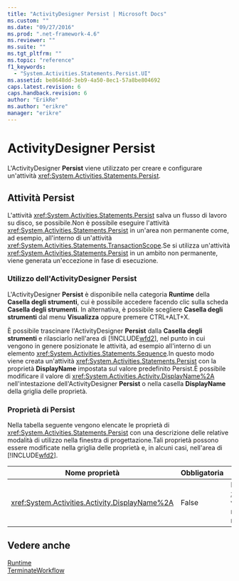 ```yaml
---
title: "ActivityDesigner Persist | Microsoft Docs"
ms.custom: ""
ms.date: "09/27/2016"
ms.prod: ".net-framework-4.6"
ms.reviewer: ""
ms.suite: ""
ms.tgt_pltfrm: ""
ms.topic: "reference"
f1_keywords: 
  - "System.Activities.Statements.Persist.UI"
ms.assetid: be8648dd-3eb9-4a50-8ec1-57a8be804692
caps.latest.revision: 6
caps.handback.revision: 6
author: "ErikRe"
ms.author: "erikre"
manager: "erikre"
---
```

# ActivityDesigner Persist
L'ActivityDesigner **Persist** viene utilizzato per creare e configurare un'attività <xref:System.Activities.Statements.Persist>.  
  
## Attività Persist  
 L'attività <xref:System.Activities.Statements.Persist> salva un flusso di lavoro su disco, se possibile.Non è possibile eseguire l'attività <xref:System.Activities.Statements.Persist> in un'area non permanente come, ad esempio, all'interno di un'attività <xref:System.Activities.Statements.TransactionScope>.Se si utilizza un'attività <xref:System.Activities.Statements.Persist> in un ambito non permanente, viene generata un'eccezione in fase di esecuzione.  
  
### Utilizzo dell'ActivityDesigner Persist  
 L'ActivityDesigner **Persist** è disponibile nella categoria **Runtime** della **Casella degli strumenti**, cui è possibile accedere facendo clic sulla scheda **Casella degli strumenti**. In alternativa, è possibile scegliere **Casella degli strumenti** dal menu **Visualizza** oppure premere CTRL\+ALT\+X.  
  
 È possibile trascinare l'ActivityDesigner **Persist** dalla **Casella degli strumenti** e rilasciarlo nell'area di [!INCLUDE[wfd2](../workflow-designer/includes/wfd2_md.md)], nel punto in cui vengono in genere posizionate le attività, ad esempio all'interno di un elemento <xref:System.Activities.Statements.Sequence>.In questo modo viene creata un'attività <xref:System.Activities.Statements.Persist> con la proprietà **DisplayName** impostata sul valore predefinito Persist.È possibile modificare il valore di <xref:System.Activities.Activity.DisplayName%2A> nell'intestazione dell'ActivityDesigner **Persist** o nella casella **DisplayName** della griglia delle proprietà.  
  
### Proprietà di Persist  
 Nella tabella seguente vengono elencate le proprietà di <xref:System.Activities.Statements.Persist> con una descrizione delle relative modalità di utilizzo nella finestra di progettazione.Tali proprietà possono essere modificate nella griglia delle proprietà e, in alcuni casi, nell'area di [!INCLUDE[wfd2](../workflow-designer/includes/wfd2_md.md)].  
  
|Nome proprietà|Obbligatoria|Utilizzo|  
|--------------------|------------------|--------------|  
|<xref:System.Activities.Activity.DisplayName%2A>|False|Nome descrittivo dell'attività <xref:System.Activities.Statements.Persist>.Il valore predefinito è Persist.Sebbene il nome visualizzato non sia obbligatorio, se ne consiglia l'utilizzo.|  
  
## Vedere anche  
 [Runtime](../workflow-designer/runtime-activity-designers.md)   
 [TerminateWorkflow](../workflow-designer/terminateworkflow-activity-designer.md)